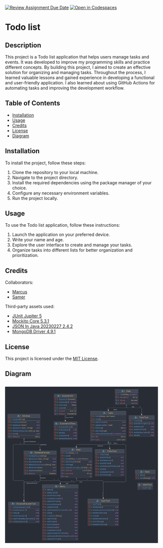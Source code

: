 [![Review Assignment Due Date](https://classroom.github.com/assets/deadline-readme-button-24ddc0f5d75046c5622901739e7c5dd533143b0c8e959d652212380cedb1ea36.svg)](https://classroom.github.com/a/MYVtI0hB)
[![Open in Codespaces](https://classroom.github.com/assets/launch-codespace-7f7980b617ed060a017424585567c406b6ee15c891e84e1186181d67ecf80aa0.svg)](https://classroom.github.com/open-in-codespaces?assignment_repo_id=11360346)

# Todo list

## Description

This project is a Todo list application that helps users manage tasks and events. It was developed to improve my programming skills and practice different concepts. By building this project, I aimed to create an effective solution for organizing and managing tasks. Throughout the process, I learned valuable lessons and gained experience in developing a functional and user-friendly application. I also learned about using GitHub Actions for automating tasks and improving the development workflow.

## Table of Contents 

- [Installation](#installation)
- [Usage](#usage)
- [Credits](#credits)
- [License](#license)
- [Diagram](#Diagram)

## Installation

To install the project, follow these steps:

1. Clone the repository to your local machine.
2. Navigate to the project directory.
3. Install the required dependencies using the package manager of your choice.
4. Configure any necessary environment variables.
5. Run the project locally.

## Usage

To use the Todo list application, follow these instructions:

1. Launch the application on your preferred device.
2. Write your name and age.
3. Explore the user interface to create and manage your tasks.
4. Organize tasks into different lists for better organization and prioritization.

## Credits

Collaborators:
- [Marcus](https://github.com/marcusjobb)
- [Samer](https://github.com/Samer-Ismael)

Third-party assets used:
- [JUnit Jupiter 5](https://mvnrepository.com/artifact/org.junit.jupiter/junit-jupiter/5.7.0)
- [Mockito Core 5.3.1](https://mvnrepository.com/artifact/org.mockito/mockito-core/5.3.1)
- [JSON In Java 20230227 2.4.2](https://mvnrepository.com/artifact/com.fasterxml.jackson.dataformat/jackson-dataformat-json/20230227.2.4.2)
- [MongoDB Driver 4.9.1](https://mvnrepository.com/artifact/org.mongodb/mongodb-driver/4.9.1)
## License

This project is licensed under the [MIT License](https://choosealicense.com/licenses/mit/).

## Diagram
![todolist-Samer-Ismael.png](Rapport%20och%20diagram%2Ftodolist-Samer-Ismael.png)
---

